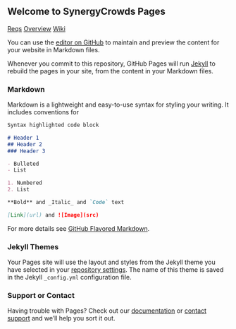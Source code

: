 ## Welcome to SynergyCrowds Pages

[Reqs](https://synergycrowds.github.io/CM1-GACluster/reqs) 
[Overview](https://synergycrowds.github.io/CM1-GACluster/documentation/overview) 
[Wiki](https://synergycrowds.github.io/CM1-GACluster/wiki) 

You can use the [editor on GitHub](https://github.com/synergycrowds/CM1-GACluster/edit/master/index.md) to maintain and preview the content for your website in Markdown files.

Whenever you commit to this repository, GitHub Pages will run [Jekyll](https://jekyllrb.com/) to rebuild the pages in your site, from the content in your Markdown files.

### Markdown

Markdown is a lightweight and easy-to-use syntax for styling your writing. It includes conventions for

```markdown
Syntax highlighted code block

# Header 1
## Header 2
### Header 3

- Bulleted
- List

1. Numbered
2. List

**Bold** and _Italic_ and `Code` text

[Link](url) and ![Image](src)
```

For more details see [GitHub Flavored Markdown](https://guides.github.com/features/mastering-markdown/).

### Jekyll Themes

Your Pages site will use the layout and styles from the Jekyll theme you have selected in your [repository settings](https://github.com/synergycrowds/CM1-GACluster/settings). The name of this theme is saved in the Jekyll `_config.yml` configuration file.

### Support or Contact

Having trouble with Pages? Check out our [documentation](https://help.github.com/categories/github-pages-basics/) or [contact support](https://github.com/contact) and we’ll help you sort it out.
